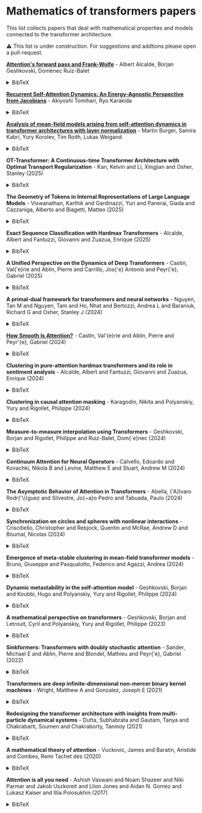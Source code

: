 # Mathematics of transformers papers

This list collects papers that deal with mathematical properties and models connected to the transformer architecture.

⚠️ This list is under construction. For suggestions and addtions please open a pull-request.

**[Attention's forward pass and Frank-Wolfe](https://arxiv.org/abs/2508.09628)** - Albert Alcalde, Borjan Geshkovski, Domènec Ruiz-Balet

<details>
<summary>BibTeX</summary>

```bibtex
@article{alcalde2025attention,
  title={Attention's forward pass and Frank-Wolfe},
  author={Alcalde, Albert and Geshkovski, Borjan and Ruiz-Balet, Dom{\`e}nec},
  journal={arXiv preprint arXiv:2508.09628},
  year={2025}
}
```
</details>

**[Recurrent Self-Attention Dynamics: An Energy-Agnostic Perspective from Jacobians](https://arxiv.org/abs/2505.19458)** - Akiyoshi Tomihari, Ryo Karakida

<details>
<summary>BibTeX</summary>

```bibtex
@misc{tomihari2025recurrentselfattentiondynamicsenergyagnostic,
      title={Recurrent Self-Attention Dynamics: An Energy-Agnostic Perspective from Jacobians}, 
      author={Akiyoshi Tomihari and Ryo Karakida},
      year={2025},
      eprint={2505.19458},
      archivePrefix={arXiv},
      primaryClass={cs.LG},
      url={https://arxiv.org/abs/2505.19458}, 
}
```
</details>

**[Analysis of mean-field models arising from self-attention dynamics in transformer architectures with layer normalization](https://arxiv.org/abs/2501.03096)** - Martin Burger, Samira Kabri, Yury Korolev, Tim Roith, Lukas Weigand

<details>
<summary>BibTeX</summary>

```bibtex
@article{burger2025analysis,
  title={Analysis of mean-field models arising from self-attention dynamics in transformer architectures with layer normalization},
  author={Burger, Martin and Kabri, Samira and Korolev, Yury and Roith, Tim and Weigand, Lukas},
  journal={Philosophical Transactions A},
  volume={383},
  number={2298},
  pages={20240233},
  year={2025},
  publisher={The Royal Society}
}
```
</details>

**OT-Transformer: A Continuous-time Transformer Architecture with Optimal Transport Regularization** - Kan, Kelvin and Li, Xingjian and Osher, Stanley (2025)
<details>
<summary>BibTeX</summary>

```bibtex
@article{kan2025ot,    year = {2025},
    journal = {arXiv preprint arXiv:2501.18793},
    author = {Kan, Kelvin and Li, Xingjian and Osher, Stanley},
    title = {OT-Transformer: A Continuous-time Transformer Architecture with Optimal Transport Regularization},}
```
</details>

**The Geometry of Tokens in Internal Representations of Large Language Models** - Viswanathan, Karthik and Gardinazzi, Yuri and Panerai, Giada and Cazzaniga, Alberto and Biagetti, Matteo (2025)
<details>
<summary>BibTeX</summary>

```bibtex
@article{viswanathan2025geometry,    year = {2025},
    journal = {arXiv preprint arXiv:2501.10573},
    author = {Viswanathan, Karthik and Gardinazzi, Yuri and Panerai, Giada and Cazzaniga, Alberto and Biagetti, Matteo},
    title = {The Geometry of Tokens in Internal Representations of Large Language Models},}
```
</details>

**Exact Sequence Classification with Hardmax Transformers** - Alcalde, Albert and Fantuzzi, Giovanni and Zuazua, Enrique (2025)
<details>
<summary>BibTeX</summary>

```bibtex
@article{alcalde2025exact,    year = {2025},
    journal = {arXiv preprint arXiv:2502.02270},
    author = {Alcalde, Albert and Fantuzzi, Giovanni and Zuazua, Enrique},
    title = {Exact Sequence Classification with Hardmax Transformers},}
```
</details>

**A Unified Perspective on the Dynamics of Deep Transformers** - Castin, Val{\'e}rie and Ablin, Pierre and Carrillo, Jos{\'e} Antonio and Peyr{\'e}, Gabriel (2025)
<details>
<summary>BibTeX</summary>

```bibtex
@article{castin2025unified,    year = {2025},
    journal = {arXiv preprint arXiv:2501.18322},
    author = {Castin, Val{\'e}rie and Ablin, Pierre and Carrillo, Jos{\'e} Antonio and Peyr{\'e}, Gabriel},
    title = {A Unified Perspective on the Dynamics of Deep Transformers},}
```
</details>

**A primal-dual framework for transformers and neural networks** - Nguyen, Tan M and Nguyen, Tam and Ho, Nhat and Bertozzi, Andrea L and Baraniuk, Richard G and Osher, Stanley J (2024)
<details>
<summary>BibTeX</summary>

```bibtex
@article{nguyen2024primal,    year = {2024},
    journal = {arXiv:2406.13781},
    author = {Nguyen, Tan M and Nguyen, Tam and Ho, Nhat and Bertozzi, Andrea L and Baraniuk, Richard G and Osher, Stanley J},
    title = {A primal-dual framework for transformers and neural networks},}
```
</details>

[**How Smooth Is Attention?**](https://proceedings.mlr.press/v235/castin24a.html) - Castin, Val\'{e}rie and Ablin, Pierre and Peyr\'{e}, Gabriel (2024)
<details>
<summary>BibTeX</summary>

```bibtex
@inproceedings{castin2024howsmooth,    url = {https://proceedings.mlr.press/v235/castin24a.html},
    pdf = {https://raw.githubusercontent.com/mlresearch/v235/main/assets/castin24a/castin24a.pdf},
    publisher = {PMLR},
    series = {Proceedings of Machine Learning Research},
    volume = {235},
    editor = {Salakhutdinov, Ruslan and Kolter, Zico and Heller, Katherine and Weller, Adrian and Oliver, Nuria and Scarlett, Jonathan and Berkenkamp, Felix},
    year = {2024},
    pages = {5817--5840},
    booktitle = {Proceedings of the 41st International Conference on Machine Learning},
    author = {Castin, Val\'{e}rie and Ablin, Pierre and Peyr\'{e}, Gabriel},
    title = {How Smooth Is Attention?},}
```
</details>

**Clustering in pure-attention hardmax transformers and its role in sentiment analysis** - Alcalde, Albert and Fantuzzi, Giovanni and Zuazua, Enrique (2024)
<details>
<summary>BibTeX</summary>

```bibtex
@article{alcalde2024clustering,    year = {2024},
    journal = {arXiv preprint arXiv:2407.01602},
    author = {Alcalde, Albert and Fantuzzi, Giovanni and Zuazua, Enrique},
    title = {Clustering in pure-attention hardmax transformers and its role in sentiment analysis},}
```
</details>

**Clustering in causal attention masking** - Karagodin, Nikita and Polyanskiy, Yury and Rigollet, Philippe (2024)
<details>
<summary>BibTeX</summary>

```bibtex
@article{karagodin2024clustering,    year = {2024},
    journal = {arXiv preprint arXiv:2411.04990},
    author = {Karagodin, Nikita and Polyanskiy, Yury and Rigollet, Philippe},
    title = {Clustering in causal attention masking},}
```
</details>

**Measure-to-measure interpolation using Transformers** - Geshkovski, Borjan and Rigollet, Philippe and Ruiz-Balet, Dom{\`e}nec (2024)
<details>
<summary>BibTeX</summary>

```bibtex
@article{geshkovski2024measure,    year = {2024},
    journal = {arXiv preprint arXiv:2411.04551},
    author = {Geshkovski, Borjan and Rigollet, Philippe and Ruiz-Balet, Dom{\`e}nec},
    title = {Measure-to-measure interpolation using Transformers},}
```
</details>

**Continuum Attention for Neural Operators** - Calvello, Edoardo and Kovachki, Nikola B and Levine, Matthew E and Stuart, Andrew M (2024)
<details>
<summary>BibTeX</summary>

```bibtex
@article{calvello2024continuum,    year = {2024},
    journal = {arXiv:2406.06486},
    author = {Calvello, Edoardo and Kovachki, Nikola B and Levine, Matthew E and Stuart, Andrew M},
    title = {Continuum Attention for Neural Operators},}
```
</details>

**The Asymptotic Behavior of Attention in Transformers** - Abella, {\'A}lvaro Rodr{\'\i}guez and Silvestre, Jo{\~a}o Pedro and Tabuada, Paulo (2024)
<details>
<summary>BibTeX</summary>

```bibtex
@article{abella2024asymptotic,    year = {2024},
    journal = {arXiv preprint arXiv:2412.02682},
    author = {Abella, {\'A}lvaro Rodr{\'\i}guez and Silvestre, Jo{\~a}o Pedro and Tabuada, Paulo},
    title = {The Asymptotic Behavior of Attention in Transformers},}
```
</details>

**Synchronization on circles and spheres with nonlinear interactions** - Criscitiello, Christopher and Rebjock, Quentin and McRae, Andrew D and Boumal, Nicolas (2024)
<details>
<summary>BibTeX</summary>

```bibtex
@article{criscitiello2024synchronization,    year = {2024},
    journal = {arXiv:2405.18273},
    author = {Criscitiello, Christopher and Rebjock, Quentin and McRae, Andrew D and Boumal, Nicolas},
    title = {Synchronization on circles and spheres with nonlinear interactions},}
```
</details>

**Emergence of meta-stable clustering in mean-field transformer models** - Bruno, Giuseppe and Pasqualotto, Federico and Agazzi, Andrea (2024)
<details>
<summary>BibTeX</summary>

```bibtex
@article{bruno2024emergence,    year = {2024},
    journal = {arXiv preprint arXiv:2410.23228},
    author = {Bruno, Giuseppe and Pasqualotto, Federico and Agazzi, Andrea},
    title = {Emergence of meta-stable clustering in mean-field transformer models},}
```
</details>

**Dynamic metastability in the self-attention model** - Geshkovski, Borjan and Koubbi, Hugo and Polyanskiy, Yury and Rigollet, Philippe (2024)
<details>
<summary>BibTeX</summary>

```bibtex
@article{geshkovski2024dynamic,    year = {2024},
    journal = {arXiv preprint arXiv:2410.06833},
    author = {Geshkovski, Borjan and Koubbi, Hugo and Polyanskiy, Yury and Rigollet, Philippe},
    title = {Dynamic metastability in the self-attention model},}
```
</details>

**A mathematical perspective on transformers** - Geshkovski, Borjan and Letrouit, Cyril and Polyanskiy, Yury and Rigollet, Philippe (2023)
<details>
<summary>BibTeX</summary>

```bibtex
@article{geshkovski2023mathematical,    year = {2023},
    journal = {arXiv:2312.10794},
    author = {Geshkovski, Borjan and Letrouit, Cyril and Polyanskiy, Yury and Rigollet, Philippe},
    title = {A mathematical perspective on transformers},}
```
</details>

**Sinkformers: Transformers with doubly stochastic attention** - Sander, Michael E and Ablin, Pierre and Blondel, Mathieu and Peyr{\'e}, Gabriel (2022)
<details>
<summary>BibTeX</summary>

```bibtex
@inproceedings{sander2022sinkformers,    year = {2022},
    pages = {3515--3530},
    booktitle = {International Conference on Artificial Intelligence and Statistics},
    author = {Sander, Michael E and Ablin, Pierre and Blondel, Mathieu and Peyr{\'e}, Gabriel},
    title = {Sinkformers: Transformers with doubly stochastic attention},}
```
</details>

**Transformers are deep infinite-dimensional non-mercer binary kernel machines** - Wright, Matthew A and Gonzalez, Joseph E (2021)
<details>
<summary>BibTeX</summary>

```bibtex
@article{wright2021transformers,    year = {2021},
    journal = {arXiv:2106.01506},
    author = {Wright, Matthew A and Gonzalez, Joseph E},
    title = {Transformers are deep infinite-dimensional non-mercer binary kernel machines},}
```
</details>

**Redesigning the transformer architecture with insights from multi-particle dynamical systems** - Dutta, Subhabrata and Gautam, Tanya and Chakrabarti, Soumen and Chakraborty, Tanmoy (2021)
<details>
<summary>BibTeX</summary>

```bibtex
@article{dutta2021redesigning,    year = {2021},
    pages = {5531--5544},
    volume = {34},
    journal = {Advances in Neural Information Processing Systems},
    author = {Dutta, Subhabrata and Gautam, Tanya and Chakrabarti, Soumen and Chakraborty, Tanmoy},
    title = {Redesigning the transformer architecture with insights from multi-particle dynamical systems},}
```
</details>

**A mathematical theory of attention** - Vuckovic, James and Baratin, Aristide and Combes, Remi Tachet des (2020)
<details>
<summary>BibTeX</summary>

```bibtex
@article{vuckovic2020mathematical,    year = {2020},
    journal = {arXiv:2007.02876},
    author = {Vuckovic, James and Baratin, Aristide and Combes, Remi Tachet des},
    title = {A mathematical theory of attention},}
```
</details>

**Attention is all you need** - Ashish Vaswani and Noam Shazeer and Niki Parmar and Jakob Uszkoreit and Llion Jones and Aidan N. Gomez and Lukasz Kaiser and Illia Polosukhin (2017)
<details>
<summary>BibTeX</summary>

```bibtex
@article{vaswani2017attention,    year = {2017},
    journal = {Advances in Neural Information Processing Systems},
    author = {Ashish Vaswani and Noam Shazeer and Niki Parmar and Jakob Uszkoreit and Llion Jones and Aidan N. Gomez and Lukasz Kaiser and Illia Polosukhin},
    title = {Attention is all you need},}
```
</details>
